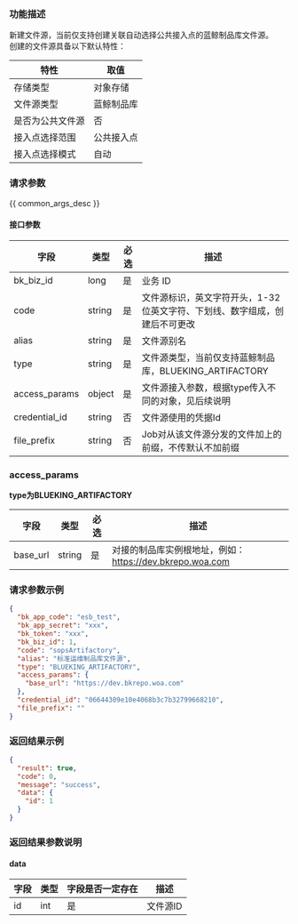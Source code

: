 ### 功能描述

新建文件源，当前仅支持创建关联自动选择公共接入点的蓝鲸制品库文件源。  
创建的文件源具备以下默认特性：  

| 特性             |  取值      |
|-----------------|------------|
|存储类型|对象存储|
|文件源类型|蓝鲸制品库|
|是否为公共文件源|否|
|接入点选择范围|公共接入点|
|接入点选择模式|自动|

### 请求参数

{{ common_args_desc }}

#### 接口参数

| 字段             |  类型      | 必选   |  描述       |
|-----------------|------------|--------|------------|
| bk_biz_id       |  long      | 是     | 业务 ID     |
| code            |  string    | 是     | 文件源标识，英文字符开头，1-32位英文字符、下划线、数字组成，创建后不可更改 |
| alias           |  string    | 是     | 文件源别名 |
| type            |  string    | 是     | 文件源类型，当前仅支持蓝鲸制品库，BLUEKING_ARTIFACTORY |
| access_params   |  object    | 是     | 文件源接入参数，根据type传入不同的对象，见后续说明 |
| credential_id   |  string    | 否     | 文件源使用的凭据Id |
| file_prefix     |  string    | 否     | Job对从该文件源分发的文件加上的前缀，不传默认不加前缀 |

### access_params
**type为BLUEKING_ARTIFACTORY**  

| 字段             |  类型      | 必选   |  描述       |
|-----------------|------------|--------|------------|
| base_url        |  string    | 是     | 对接的制品库实例根地址，例如：https://dev.bkrepo.woa.com |

### 请求参数示例

```json
{
  "bk_app_code": "esb_test",
  "bk_app_secret": "xxx",
  "bk_token": "xxx",
  "bk_biz_id": 1,
  "code": "sopsArtifactory",
  "alias": "标准运维制品库文件源",
  "type": "BLUEKING_ARTIFACTORY",
  "access_params": {
    "base_url": "https://dev.bkrepo.woa.com"
  },
  "credential_id": "06644309e10e4068b3c7b32799668210",
  "file_prefix": ""
}
```

### 返回结果示例

```json
{
  "result": true,             
  "code": 0,                  
  "message": "success",       
  "data": {
    "id": 1                   
  }
}
```

### 返回结果参数说明

#### data

| 字段      | 类型    |字段是否一定存在  | 描述      |
|-----------|-------|---------------|---------|
| id        | int   |是              | 文件源ID |
